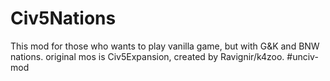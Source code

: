 # Civ5Nations
This mod for those who wants to play vanilla game, but with G&amp;K and BNW nations.
original mos is Civ5Expansion, created by Ravignir/k4zoo.
#unciv-mod
